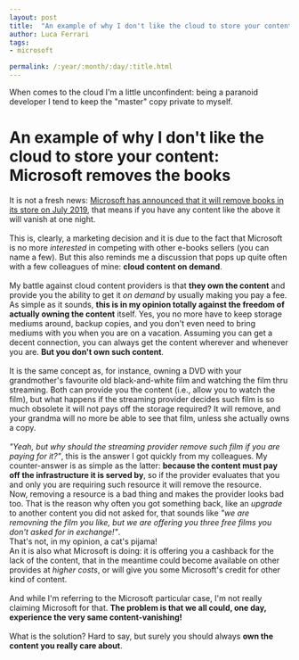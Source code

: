 ```yaml
---
layout: post
title:  "An example of why I don't like the cloud to store your content: Microsoft removes the books"
author: Luca Ferrari
tags:
- microsoft

permalink: /:year/:month/:day/:title.html
---
```

When comes to the cloud I'm a little unconfindent: being a paranoid developer I tend to keep the "master" copy private to myself.

# An example of why I don't like the cloud to store your content: Microsoft removes the books

It is not a fresh news: [Microsoft has announced that it will remove books in its store on July 2019](https://www.theverge.com/2019/4/2/18292177/microsoft-ebooks-refund-stops-selling-digital-books-store), that means if you have any content like the above it will vanish at one night.
<br/>
<br/>
This is, clearly, a marketing decision and it is due to the fact that Microsoft is no more *interested* in competing with other e-books sellers (you can name a few). But this also reminds me a discussion that pops up quite often with a few colleagues of mine: **cloud content on demand**.
<br/>
<br/>
My battle against cloud content providers is that **they own the content** and provide you the ability to get it *on demand* by usually making you pay a fee. As simple as it sounds, **this is in my opinion totally against the freedom of actually owning the content** itself. Yes, you no more have to keep storage mediums around, backup copies, and you don't even need to bring mediums with you when you are on a vacation. Assuming you can get a decent connection, you can always get the content wherever and whenever you are. **But you don't own such content**.
<br/>
<br/>
It is the same concept as, for instance, owning a DVD with your grandmother's favourite old black-and-white film and watching the film thru streaming. Both can provide you the content (i.e., allow you to watch the film), but what happens if the streaming provider decides such film is so much obsolete it will not pays off the storage required? It will remove, and your grandma will no more be able to see that film, unless she actually owns a copy.
<br/>
<br/>
*"Yeah, but why should the streaming provider remove such film if you are paying for it?"*, this is the answer I got quickly from my colleagues. My counter-answer is as simple as the latter: **because the content must pay off the infrastructure it is served by**, so if the provider evaluates that you and only you are requiring such resource it will remove the resource. 
<br/>
Now, removing a resource is a bad thing and makes the provider looks bad too. That is the reason why often you got something back, like an *upgrade* to another content you did not asked for, that sounds like *"we are removning the film you like, but we are offering you three free films you don't asked for in exchange!"*.
<br/>
That's not, in my opinion, a cat's pijama!
<br/>
An it is also what Microsoft is doing: it is offering you a cashback for the lack of the content, that in the meantime could become available on other provides at *higher costs*, or will give you some Microsoft's credit for other kind of content.
<br/>
<br/>
And while I'm referring to the Microsoft particular case, I'm not really claiming Microsoft for that. **The problem is that we all could, one day, experience the very same content-vanishing!**
<br/>
<br/>
What is the solution? Hard to say, but surely you should always **own the content you really care about**.
